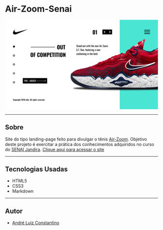 # Air-Zoom-Senai

![_](./img/screenshot.png)

---
## Sobre 
Site do tipo landing-page feito para divulgar o tênis [Air-Zoom]().
Objetivo deste projeto é exercitar a prática dos conhecimentos adquiridos
no curso do [SENAI Jandira](https://jandira.sp.senai.br/).
[Clique aqui para acessar o site](https://andreluisconstantino.github.io/Air-Zoom-Senai/)

---
## Tecnologias Usadas
- HTML5
- CSS3
- Markdown

---
## Autor
- [André Luiz Constantino](https://github.com/AndreLuisConstantino)